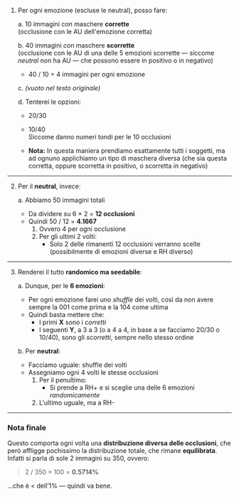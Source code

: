 1) Per ogni emozione (escluse le neutral), posso fare:

   a. 10 immagini con maschere **corrette**  
      (occlusione con le AU dell'emozione corretta)

   b. 40 immagini con maschere **scorrette**  
      (occlusione con le AU di una delle 5 emozioni scorrette — siccome *neutral* non ha AU — che possono essere in positivo o in negativo)
      
      - 40 / 10 = 4 immagini per ogni emozione

   c. *(vuoto nel testo originale)*

   d. Tenterei le opzioni:
      - 20/30 
      - 10/40  
      Siccome danno numeri tondi per le 10 occlusioni

   - **Nota:** In questa maniera prendiamo esattamente tutti i soggetti, ma ad ognuno applichiamo un tipo di maschera diversa (che sia questa corretta, oppure scorretta in positivo, o scorretta in negativo)

---

2) Per il **neutral**, invece:

   a. Abbiamo 50 immagini totali
      - Da dividere su 6 × 2 = **12 occlusioni**
      - Quindi 50 / 12 = **4.1667**
         1. Ovvero 4 per ogni occlusione
         2. Per gli ultimi 2 volti:
            - Solo 2 delle rimanenti 12 occlusioni verranno scelte  
              (possibilmente di emozioni diverse e RH diverso)

---

3) Renderei il tutto **randomico ma seedabile**:

   a. Dunque, per le **6 emozioni**:
      - Per ogni emozione farei uno *shuffle* dei volti, così da non avere sempre la 001 come prima e la 104 come ultima
      - Quindi basta mettere che:
         - I primi **X** sono i *corretti*
         - I seguenti **Y**, a 3 a 3 (o a 4 a 4, in base a se facciamo 20/30 o 10/40), sono gli *scorretti*, sempre nello stesso ordine

   b. Per **neutral**:
      - Facciamo uguale: shuffle dei volti
      - Assegniamo ogni 4 volti le stesse occlusioni
         1. Per il penultimo:
            - Si prende a RH+ e si sceglie una delle 6 emozioni *randomicamente*
         2. L'ultimo uguale, ma a RH-

---

### Nota finale

Questo comporta ogni volta una **distribuzione diversa delle occlusioni**, che però affligge pochissimo la distribuzione totale, che rimane **equilibrata**.  
Infatti si parla di sole 2 immagini su 350, ovvero:

> 2 / 350 × 100 = **0.5714%**  

...che è < dell’1% — quindi va bene.
